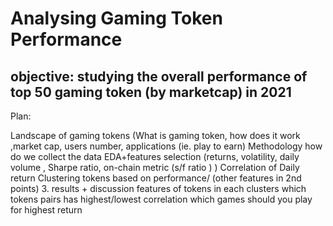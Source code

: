 # Analysing Gaming Token Performance
## objective: studying the overall performance of top 50 gaming token (by marketcap) in 2021
Plan:

Landscape of gaming tokens (What is gaming token, how does it work ,market cap, users number, applications (ie. play to earn)
Methodology
how do we collect the data
EDA+features selection (returns, volatility, daily volume , Sharpe ratio, on-chain metric (s/f ratio ) )
Correlation of Daily return
Clustering tokens based on performance/ (other features in 2nd points)
3. results + discussion
features of tokens in each clusters
which tokens pairs has highest/lowest correlation
which games should you play for highest return
